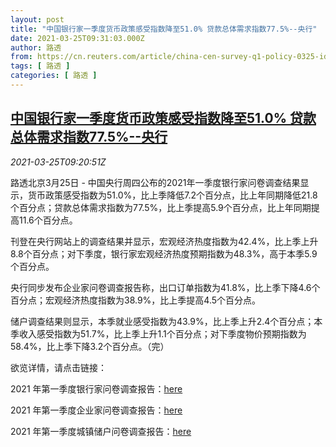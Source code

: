 ```yaml
---
layout: post
title: "中国银行家一季度货币政策感受指数降至51.0% 贷款总体需求指数77.5%--央行"
date: 2021-03-25T09:31:03.000Z
author: 路透
from: https://cn.reuters.com/article/china-cen-survey-q1-policy-0325-idCNKBS2BH15M
tags: [ 路透 ]
categories: [ 路透 ]
---
```

<!--1616664663000-->
[中国银行家一季度货币政策感受指数降至51.0% 贷款总体需求指数77.5%--央行](https://cn.reuters.com/article/china-cen-survey-q1-policy-0325-idCNKBS2BH15M)
------

<div>
<div><i>2021-03-25T09:20:51Z</i></div><p>路透北京3月25日 - 中国央行周四公布的2021年一季度银行家问卷调查结果显示，货币政策感受指数为51.0%，比上季降低7.2个百分点，比上年同期降低21.8个百分点；贷款总体需求指数为77.5%，比上季提高5.9个百分点，比上年同期提高11.6个百分点。</p><p>刊登在央行网站上的调查结果并显示，宏观经济热度指数为42.4%，比上季上升8.8个百分点；对下季度，银行家宏观经济热度预期指数为48.3%，高于本季5.9个百分点。</p><p>央行同步发布企业家问卷调查报告称，出口订单指数为41.8%，比上季下降4.6个百分点；宏观经济热度指数为38.9%，比上季提高4.5个百分点。</p><p>储户调查结果则显示，本季就业感受指数为43.9%，比上季上升2.4个百分点；本季收入感受指数为51.7%，比上季上升1.1个百分点；对下季度物价预期指数为58.4%，比上季下降3.2个百分点。（完）</p><p>欲览详情，请点击链接：</p><p>2021 年第一季度银行家问卷调查报告：<a href="http://www.pbc.gov.cn/goutongjiaoliu/113456/113469/4214021/2021032511494066833.pdf">here</a></p><p>2021 年第一季度企业家问卷调查报告：<a href="http://www.pbc.gov.cn/goutongjiaoliu/113456/113469/4214028/2021032511502056181.pdf">here</a></p><p>2021 年第一季度城镇储户问卷调查报告：<a href="http://www.pbc.gov.cn/goutongjiaoliu/113456/113469/4214015/2021032511483074121.pdf">here</a></p>
</div>
